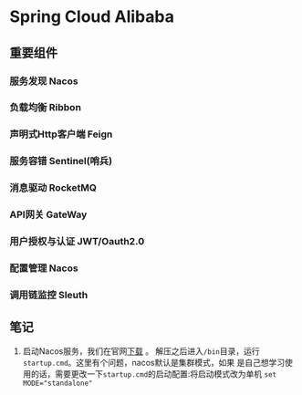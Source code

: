 # Spring Cloud Alibaba
## 重要组件

### 服务发现 Nacos


### 负载均衡 Ribbon

### 声明式Http客户端 Feign

### 服务容错 Sentinel(哨兵)

### 消息驱动 RocketMQ

### API网关 GateWay

### 用户授权与认证 JWT/Oauth2.0

### 配置管理 Nacos

### 调用链监控 Sleuth


## 笔记
1. 启动Nacos服务，我们在官网[下载](https://github.com/alibaba/nacos/releases) 。 解压之后进入`/bin`目录，运行`startup.cmd`。这里有个问题，nacos默认是集群模式，如果
是自己想学习使用的话，需要更改一下`startup.cmd`的启动配置:将启动模式改为单机 `set MODE="standalone"`


